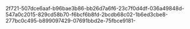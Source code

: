 2f721-507dce6aaf-b96bae3b86-bb26d7a6f6-23c7f0d4df-036a49848d-547a0c2015-829cd58b70-f6bcf6b8fd-2bcdb68c02-1b6ed3cbe8-277bc0c495-b899097429-07691bbd2e-75fbce9181-
